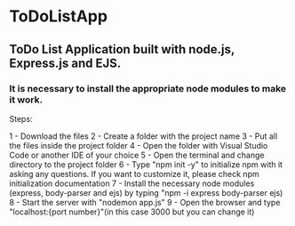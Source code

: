 # ToDoListApp

## ToDo List Application built with node.js, Express.js and EJS.

### It is necessary to install the appropriate node modules to make it work.

Steps:

1 - Download the files
2 - Create a folder with the project name
3 - Put all the files inside the project folder
4 - Open the folder with Visual Studio Code or another IDE of your choice
5 - Open the terminal and change directory to the project folder
6 - Type "npm init -y" to initialize npm with it asking any questions. If you want to customize it, please check npm initialization documentation
7 - Install the necessary node modules (express, body-parser and ejs) by typing "npm -i express body-parser ejs)
8 - Start the server with "nodemon app.js"
9 - Open the browser and type "localhost:{port number}"(in this case 3000 but you can change it)
